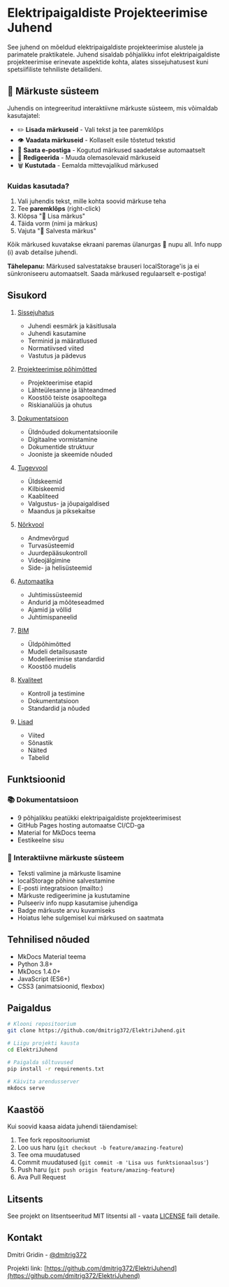 # Elektripaigaldiste Projekteerimise Juhend

See juhend on mõeldud elektripaigaldiste projekteerimise alustele ja parimatele praktikatele. Juhend sisaldab põhjalikku infot elektripaigaldiste projekteerimise erinevate aspektide kohta, alates sissejuhatusest kuni spetsiifiliste tehniliste detailideni.

## 💬 Märkuste süsteem

Juhendis on integreeritud interaktiivne märkuste süsteem, mis võimaldab kasutajatel:
- ✏️ **Lisada märkuseid** - Vali tekst ja tee paremklõps
- 👁️ **Vaadata märkuseid** - Kollaselt esile tõstetud tekstid
- 📧 **Saata e-postiga** - Kogutud märkused saadetakse automaatselt
- 🔄 **Redigeerida** - Muuda olemasolevaid märkuseid
- 🗑️ **Kustutada** - Eemalda mittevajalikud märkused

### Kuidas kasutada?

1. Vali juhendis tekst, mille kohta soovid märkuse teha
2. Tee **paremklõps** (right-click)
3. Klõpsa "💬 Lisa märkus"
4. Täida vorm (nimi ja märkus)
5. Vajuta "💾 Salvesta märkus"

Kõik märkused kuvatakse ekraani paremas ülanurgas 💬 nupu all. Info nupp (ℹ️) avab detailse juhendi.

**Tähelepanu:** Märkused salvestatakse brauseri localStorage'is ja ei sünkroniseeru automaatselt. Saada märkused regulaarselt e-postiga!

## Sisukord

1. [Sissejuhatus](docs/1_Sissejuhatus/index.md)
   - Juhendi eesmärk ja käsitlusala
   - Juhendi kasutamine
   - Terminid ja määratlused
   - Normatiivsed viited
   - Vastutus ja pädevus

2. [Projekteerimise põhimõtted](docs/2_Projekteerimine/index.md)
   - Projekteerimise etapid
   - Lähteülesanne ja lähteandmed
   - Koostöö teiste osapooltega
   - Riskianalüüs ja ohutus

3. [Dokumentatsioon](docs/3_Dokument/index.md)
   - Üldnõuded dokumentatsioonile
   - Digitaalne vormistamine
   - Dokumentide struktuur
   - Jooniste ja skeemide nõuded

4. [Tugevvool](docs/4_Tugevvool/index.md)
   - Üldskeemid
   - Kilbiskeemid
   - Kaabliteed
   - Valgustus- ja jõupaigaldised
   - Maandus ja piksekaitse

5. [Nõrkvool](docs/5_Norkvool/index.md)
   - Andmevõrgud
   - Turvasüsteemid
   - Juurdepääsukontroll
   - Videojälgimine
   - Side- ja helisüsteemid

6. [Automaatika](docs/6_Automaatika/index.md)
   - Juhtimissüsteemid
   - Andurid ja mõõteseadmed
   - Ajamid ja võllid
   - Juhtimispaneelid

7. [BIM](docs/7_BIM/index.md)
   - Üldpõhimõtted
   - Mudeli detailsusaste
   - Modelleerimise standardid
   - Koostöö mudelis

8. [Kvaliteet](docs/8_Kvaliteet/index.md)
   - Kontroll ja testimine
   - Dokumentatsioon
   - Standardid ja nõuded

9. [Lisad](docs/9_Lisad/index.md)
   - Viited
   - Sõnastik
   - Näited
   - Tabelid

## Funktsioonid

### 📚 Dokumentatsioon
- 9 põhjalikku peatükki elektripaigaldiste projekteerimisest
- GitHub Pages hosting automaatse CI/CD-ga
- Material for MkDocs teema
- Eestikeelne sisu

### 💬 Interaktiivne märkuste süsteem
- Teksti valimine ja märkuste lisamine
- localStorage põhine salvestamine
- E-posti integratsioon (mailto:)
- Märkuste redigeerimine ja kustutamine
- Pulseeriv info nupp kasutamise juhendiga
- Badge märkuste arvu kuvamiseks
- Hoiatus lehe sulgemisel kui märkused on saatmata

## Tehnilised nõuded

- MkDocs Material teema
- Python 3.8+
- MkDocs 1.4.0+
- JavaScript (ES6+)
- CSS3 (animatsioonid, flexbox)

## Paigaldus

```bash
# Klooni repositoorium
git clone https://github.com/dmitrig372/ElektriJuhend.git

# Liigu projekti kausta
cd ElektriJuhend

# Paigalda sõltuvused
pip install -r requirements.txt

# Käivita arendusserver
mkdocs serve
```

## Kaastöö

Kui soovid kaasa aidata juhendi täiendamisel:

1. Tee fork repositooriumist
2. Loo uus haru (`git checkout -b feature/amazing-feature`)
3. Tee oma muudatused
4. Commit muudatused (`git commit -m 'Lisa uus funktsionaalsus'`)
5. Push haru (`git push origin feature/amazing-feature`)
6. Ava Pull Request

## Litsents

See projekt on litsentseeritud MIT litsentsi all - vaata [LICENSE](LICENSE) faili detaile.

## Kontakt

Dmitri Gridin - [@dmitrig372](https://github.com/dmitrig372)

Projekti link: [https://github.com/dmitrig372/ElektriJuhend](https://github.com/dmitrig372/ElektriJuhend)